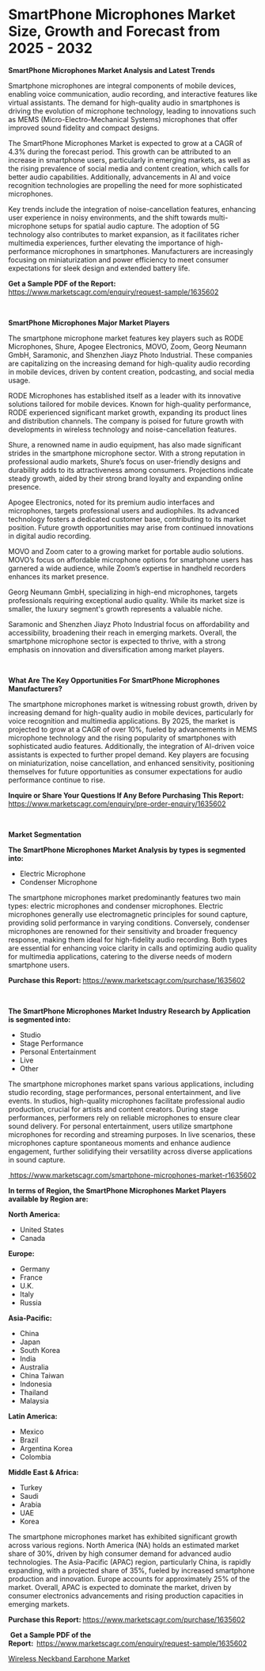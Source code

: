 <p><h1>SmartPhone Microphones Market Size, Growth and Forecast from 2025 - 2032</h1></p><p><strong>SmartPhone Microphones Market Analysis and Latest Trends</strong></p>
<p><p>Smartphone microphones are integral components of mobile devices, enabling voice communication, audio recording, and interactive features like virtual assistants. The demand for high-quality audio in smartphones is driving the evolution of microphone technology, leading to innovations such as MEMS (Micro-Electro-Mechanical Systems) microphones that offer improved sound fidelity and compact designs.</p><p>The SmartPhone Microphones Market is expected to grow at a CAGR of 4.3% during the forecast period. This growth can be attributed to an increase in smartphone users, particularly in emerging markets, as well as the rising prevalence of social media and content creation, which calls for better audio capabilities. Additionally, advancements in AI and voice recognition technologies are propelling the need for more sophisticated microphones.</p><p>Key trends include the integration of noise-cancellation features, enhancing user experience in noisy environments, and the shift towards multi-microphone setups for spatial audio capture. The adoption of 5G technology also contributes to market expansion, as it facilitates richer multimedia experiences, further elevating the importance of high-performance microphones in smartphones. Manufacturers are increasingly focusing on miniaturization and power efficiency to meet consumer expectations for sleek design and extended battery life.</p></p>
<p><strong>Get a Sample PDF of the Report:&nbsp;</strong> <a href="https://www.marketscagr.com/enquiry/request-sample/1635602?utm_campaign=3440&utm_medium=2&utm_source=Github&utm_content=ia&utm_term=04042025&utm_id=smartphone-microphones">https://www.marketscagr.com/enquiry/request-sample/1635602</a></p>
<p>&nbsp;</p>
<p><strong>SmartPhone Microphones Major Market Players</strong></p>
<p><p>The smartphone microphone market features key players such as RODE Microphones, Shure, Apogee Electronics, MOVO, Zoom, Georg Neumann GmbH, Saramonic, and Shenzhen Jiayz Photo Industrial. These companies are capitalizing on the increasing demand for high-quality audio recording in mobile devices, driven by content creation, podcasting, and social media usage.</p><p>RODE Microphones has established itself as a leader with its innovative solutions tailored for mobile devices. Known for high-quality performance, RODE experienced significant market growth, expanding its product lines and distribution channels. The company is poised for future growth with developments in wireless technology and noise-cancellation features.</p><p>Shure, a renowned name in audio equipment, has also made significant strides in the smartphone microphone sector. With a strong reputation in professional audio markets, Shure’s focus on user-friendly designs and durability adds to its attractiveness among consumers. Projections indicate steady growth, aided by their strong brand loyalty and expanding online presence.</p><p>Apogee Electronics, noted for its premium audio interfaces and microphones, targets professional users and audiophiles. Its advanced technology fosters a dedicated customer base, contributing to its market position. Future growth opportunities may arise from continued innovations in digital audio recording.</p><p>MOVO and Zoom cater to a growing market for portable audio solutions. MOVO’s focus on affordable microphone options for smartphone users has garnered a wide audience, while Zoom’s expertise in handheld recorders enhances its market presence.</p><p>Georg Neumann GmbH, specializing in high-end microphones, targets professionals requiring exceptional audio quality. While its market size is smaller, the luxury segment's growth represents a valuable niche.</p><p>Saramonic and Shenzhen Jiayz Photo Industrial focus on affordability and accessibility, broadening their reach in emerging markets. Overall, the smartphone microphone sector is expected to thrive, with a strong emphasis on innovation and diversification among market players.</p></p>
<p>&nbsp;</p>
<p><strong>What Are The Key Opportunities For SmartPhone Microphones Manufacturers?</strong></p>
<p><p>The smartphone microphones market is witnessing robust growth, driven by increasing demand for high-quality audio in mobile devices, particularly for voice recognition and multimedia applications. By 2025, the market is projected to grow at a CAGR of over 10%, fueled by advancements in MEMS microphone technology and the rising popularity of smartphones with sophisticated audio features. Additionally, the integration of AI-driven voice assistants is expected to further propel demand. Key players are focusing on miniaturization, noise cancellation, and enhanced sensitivity, positioning themselves for future opportunities as consumer expectations for audio performance continue to rise.</p></p>
<p><strong>Inquire or Share Your Questions If Any Before Purchasing This Report:</strong> <a href="https://www.marketscagr.com/enquiry/pre-order-enquiry/1635602?utm_campaign=3440&utm_medium=2&utm_source=Github&utm_content=ia&utm_term=04042025&utm_id=smartphone-microphones">https://www.marketscagr.com/enquiry/pre-order-enquiry/1635602</a></p>
<p>&nbsp;</p>
<p><strong>Market Segmentation</strong></p>
<p><strong>The SmartPhone Microphones Market Analysis by types is segmented into:</strong></p>
<p><ul><li>Electric Microphone</li><li>Condenser Microphone</li></ul></p>
<p><p>The smartphone microphones market predominantly features two main types: electric microphones and condenser microphones. Electric microphones generally use electromagnetic principles for sound capture, providing solid performance in varying conditions. Conversely, condenser microphones are renowned for their sensitivity and broader frequency response, making them ideal for high-fidelity audio recording. Both types are essential for enhancing voice clarity in calls and optimizing audio quality for multimedia applications, catering to the diverse needs of modern smartphone users.</p></p>
<p><strong>Purchase this Report:&nbsp;</strong><a href="https://www.marketscagr.com/purchase/1635602?utm_campaign=3440&utm_medium=2&utm_source=Github&utm_content=ia&utm_term=04042025&utm_id=smartphone-microphones">https://www.marketscagr.com/purchase/1635602</a></p>
<p>&nbsp;</p>
<p><strong>The SmartPhone Microphones Market Industry Research by Application is segmented into:</strong></p>
<p><ul><li>Studio</li><li>Stage Performance</li><li>Personal Entertainment</li><li>Live</li><li>Other</li></ul></p>
<p><p>The smartphone microphones market spans various applications, including studio recording, stage performances, personal entertainment, and live events. In studios, high-quality microphones facilitate professional audio production, crucial for artists and content creators. During stage performances, performers rely on reliable microphones to ensure clear sound delivery. For personal entertainment, users utilize smartphone microphones for recording and streaming purposes. In live scenarios, these microphones capture spontaneous moments and enhance audience engagement, further solidifying their versatility across diverse applications in sound capture.</p></p>
<p><a href="https://www.marketscagr.com/smartphone-microphones-market-r1635602?utm_campaign=3440&utm_medium=2&utm_source=Github&utm_content=ia&utm_term=04042025&utm_id=smartphone-microphones">&nbsp;https://www.marketscagr.com/smartphone-microphones-market-r1635602</a></p>
<p><strong>In terms of Region, the SmartPhone Microphones Market Players available by Region are:</strong></p>
<p>
    <p> <strong> North America: </strong>
        <ul>
            <li>United States</li>
            <li>Canada</li>
        </ul>
        </p> 
    <p> <strong> Europe: </strong>
        <ul>
            <li>Germany</li>
            <li>France</li>
            <li>U.K.</li>
            <li>Italy</li>
            <li>Russia</li>
        </ul>
        </p> 
    <p> <strong> Asia-Pacific: </strong>
        <ul>
            <li>China</li>
            <li>Japan</li>
            <li>South Korea</li>
            <li>India</li>
            <li>Australia</li>
            <li>China Taiwan</li>
            <li>Indonesia</li>
            <li>Thailand</li>
            <li>Malaysia</li>
        </ul>
        </p> 
    <p> <strong> Latin America: </strong>
        <ul>
            <li>Mexico</li>
            <li>Brazil</li>
            <li>Argentina Korea</li>
            <li>Colombia</li>
        </ul>
        </p> 
    <p> <strong> Middle East & Africa: </strong>
        <ul>
            <li>Turkey</li>
            <li>Saudi</li>
            <li>Arabia</li>
            <li>UAE</li>
            <li>Korea</li>
        </ul>
    </p>
    </p>
<p><p>The smartphone microphones market has exhibited significant growth across various regions. North America (NA) holds an estimated market share of 30%, driven by high consumer demand for advanced audio technologies. The Asia-Pacific (APAC) region, particularly China, is rapidly expanding, with a projected share of 35%, fueled by increased smartphone production and innovation. Europe accounts for approximately 25% of the market. Overall, APAC is expected to dominate the market, driven by consumer electronics advancements and rising production capacities in emerging markets.</p></p>
<p><strong>Purchase this Report: </strong><a href="https://www.marketscagr.com/purchase/1635602?utm_campaign=3440&utm_medium=2&utm_source=Github&utm_content=ia&utm_term=04042025&utm_id=smartphone-microphones">https://www.marketscagr.com/purchase/1635602</a></p>
<p>&nbsp;<strong>Get a Sample PDF of the Report:&nbsp;&nbsp;</strong><a href="https://www.marketscagr.com/enquiry/request-sample/1635602?utm_campaign=3440&utm_medium=2&utm_source=Github&utm_content=ia&utm_term=04042025&utm_id=smartphone-microphones">https://www.marketscagr.com/enquiry/request-sample/1635602</a></p>
<p><strong></strong></p>
<p><p><a href="https://github.com/fraryatena85/Market-Research-Report-List-1/blob/main/wireless-neckband-earphone-market.md?utm_campaign=3440&utm_medium=2&utm_source=Github&utm_content=ia&utm_term=04042025&utm_id=smartphone-microphones">Wireless Neckband Earphone Market</a></p></p>
